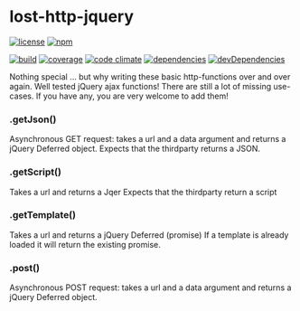 # lost-http-jquery

[![license](http://img.shields.io/badge/license-MIT-blue.svg?style=flat)](https://raw.githubusercontent.com/meandmax/lost-http-jquery/master/LICENSE)
[![npm](http://img.shields.io/npm/v/lost-http-jquery.svg?style=flat)](https://www.npmjs.com/package/lost-http-jquery)

[![build](http://img.shields.io/travis/meandmax/lost-http-jquery/master.svg?style=flat)](https://travis-ci.org/meandmax/lost-http-jquery)
[![coverage](http://img.shields.io/coveralls/meandmax/lost-http-jquery/master.svg?style=flat)](https://coveralls.io/r/meandmax/lost-http-jquery)
[![code climate](http://img.shields.io/codeclimate/github/meandmax/lost-http-jquery.svg?style=flat)](https://codeclimate.com/github/meandmax/lost-http-jquery)
[![dependencies](http://img.shields.io/david/meandmax/lost-http-jquery.svg?style=flat)](https://david-dm.org/meandmax/lost-http-jquery#info=dependencies&view=table)
[![devDependencies](http://img.shields.io/david/dev/meandmax/lost-http-jquery.svg?style=flat)](https://david-dm.org/meandmax/lost-http-jquery#info=devDependencies&view=table)


Nothing special ... but why writing these basic http-functions over and over again. Well tested jQuery ajax functions! There are still a lot of missing use-cases. If you have any, you are very welcome to add them!

### .getJson()

Asynchronous GET request: takes a url and a data argument and returns a jQuery Deferred object. Expects that the thirdparty returns a JSON.

### .getScript()

Takes a url and returns a Jqer
Expects that the thirdparty return a script

### .getTemplate()

Takes a url and returns a jQuery Deferred (promise)
If a template is already loaded it will return the existing promise.

### .post()

Asynchronous POST request: takes a url and a data argument and returns a jQuery Deferred object.
